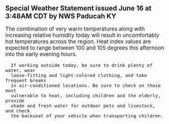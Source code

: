 <p>
   <h2>Special Weather Statement issued June 16 at 3:48AM CDT by NWS Paducah KY</h2>
   <div style="font-size:120%">The combination of very warm temperatures along with increasing
      relative humidity today will result in uncomfortably hot
      temperatures across the region. Heat index values are expected to
      range between 100 and 105 degrees this afternoon into the early
      evening hours.
      
      If working outside today, be sure to drink plenty of water, wear
      loose-fitting and light-colored clothing, and take frequent breaks
      in air-conditioned locations. Be sure to check on those most
      vulnerable to heat, including children and the elderly, provide
      shade and fresh water for outdoor pets and livestock, and check
      the backseat of your vehicle when transporting children.
   </div>
</p>